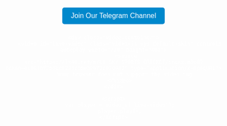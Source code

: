 <!DOCTYPE html>
<html lang="en">
<head>
    <meta charset="UTF-8">
    <meta name="viewport" content="width=device-width, initial-scale=1.0">
    <title>Live Video Stream</title>
    <link href="https://cdnjs.cloudflare.com/ajax/libs/video.js/8.5.0/video-js.min.css" rel="stylesheet">
    <script src="https://cdnjs.cloudflare.com/ajax/libs/video.js/8.5.0/video.min.js"></script>
    <style>
        body {
            background: url('https://wallpapercave.com/wp/wp7489540.jpg') no-repeat center center fixed;
            background-size: cover;
            text-align: center;
            color: white;
            font-family: Arial, sans-serif;
        }
        .container {
            margin-top: 50px;
        }
        .video-container {
            display: inline-block;
            background: rgba(0, 0, 0, 0.7);
            padding: 20px;
            border-radius: 10px;
        }
        button {
            background-color: #0088cc;
            color: white;
            border: none;
            padding: 10px 20px;
            margin: 10px;
            font-size: 16px;
            cursor: pointer;
            border-radius: 5px;
        }
        button:hover {
            background-color: #005f99;
        }
    </style>
</head>
<body>
    <div class="container">
        <a href="https://t.me/aniweshstorage" target="_blank">
            <button>Join Our Telegram Channel</button>
        </a>
    </div>
    
    <div class="video-container">
        <video id="live-video" class="video-js vjs-default-skin" controls autoplay width="720" height="400">
            <source src="https://lx40.net/m/UK_SKY_SPORTS_CRICKET/index.m3u8?token=ec08fbf3b5bcf223cbdeb09726e209a2" type="application/x-mpegURL">
            Your browser does not support the video tag.
        </video>
    </div>
    
    <script>
        var player = videojs('live-video');
        player.play();
    </script>
</body>
</html>
